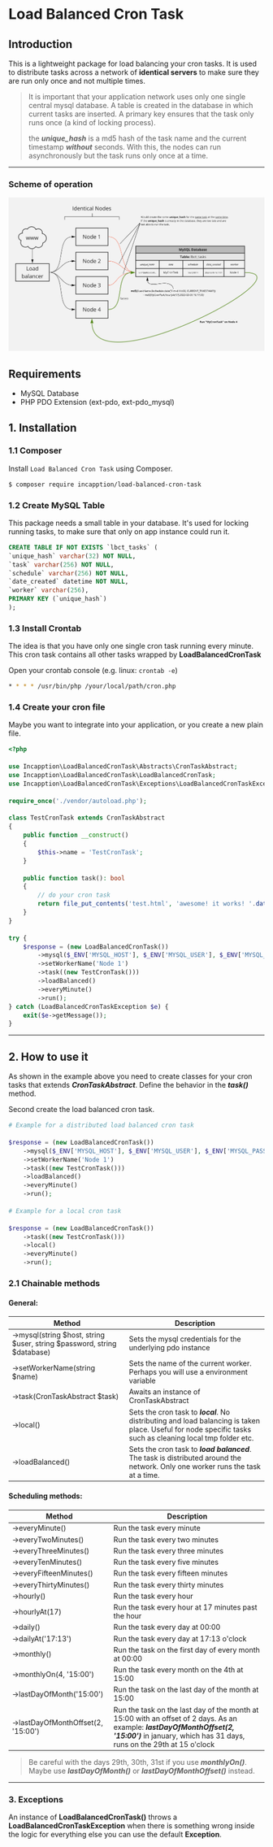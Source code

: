 # Load Balanced Cron Task

## Introduction
This is a lightweight package for load balancing your cron tasks. It is used to distribute tasks 
across a network of **identical servers** to make sure they are run only once and not multiple times. 
>It is important that your application network uses only one single central mysql database. 
A table is created in the database in which current tasks are inserted. 
A primary key ensures that the task only runs once (a kind of locking process).
> 
> the ***unique_hash*** is a md5 hash of the task name and the current timestamp ***without*** seconds. With this, the nodes can run asynchronously but the task runs only once at a time.

---

### Scheme of operation

![alt text](scheme.png)

## Requirements
- MySQL Database
- PHP PDO Extension (ext-pdo, ext-pdo_mysql)

## 1. Installation

### 1.1 Composer

Install `Load Balanced Cron Task` using Composer.

```bash
$ composer require incapption/load-balanced-cron-task
```

### 1.2 Create MySQL Table

This package needs a small table in your database. 
It's used for locking running tasks, to make sure that only on app instance could run it.

```sql
CREATE TABLE IF NOT EXISTS `lbct_tasks` (
`unique_hash` varchar(32) NOT NULL,
`task` varchar(256) NOT NULL,
`schedule` varchar(256) NOT NULL,
`date_created` datetime NOT NULL,
`worker` varchar(256),
PRIMARY KEY (`unique_hash`)
);
```

### 1.3 Install Crontab

The idea is that you have only one single cron task running every minute. 
This cron task contains all other tasks wrapped by **LoadBalancedCronTask**

Open your crontab console (e.g. linux: ```crontab -e```)
```bash
* * * * /usr/bin/php /your/local/path/cron.php
```

### 1.4 Create your cron file

Maybe you want to integrate into your application, or you create a new plain file.

```php
<?php

use Incapption\LoadBalancedCronTask\Abstracts\CronTaskAbstract;
use Incapption\LoadBalancedCronTask\LoadBalancedCronTask;
use Incapption\LoadBalancedCronTask\Exceptions\LoadBalancedCronTaskException;

require_once('./vendor/autoload.php');

class TestCronTask extends CronTaskAbstract
{
    public function __construct()
    {
        $this->name = 'TestCronTask';
    }

    public function task(): bool
    {
        // do your cron task
        return file_put_contents('test.html', 'awesome! it works! '.date('Y-m-d H:i:s', time()));
    }
}

try {
    $response = (new LoadBalancedCronTask())
        ->mysql($_ENV['MYSQL_HOST'], $_ENV['MYSQL_USER'], $_ENV['MYSQL_PASSWORD'], $_ENV['MYSQL_DATABASE'])
        ->setWorkerName('Node 1')
        ->task((new TestCronTask()))
        ->loadBalanced()
        ->everyMinute()
        ->run();
} catch (LoadBalancedCronTaskException $e) {
    exit($e->getMessage());
}
```
___

## 2. How to use it

As shown in the example above you need to create classes for your cron tasks that extends ***CronTaskAbstract***. 
Define the behavior in the ***task()*** method.

Second create the load balanced cron task.

```php
# Example for a distributed load balanced cron task
 
$response = (new LoadBalancedCronTask())
    ->mysql($_ENV['MYSQL_HOST'], $_ENV['MYSQL_USER'], $_ENV['MYSQL_PASSWORD'], $_ENV['MYSQL_DATABASE'])
    ->setWorkerName('Node 1')
    ->task((new TestCronTask()))
    ->loadBalanced()
    ->everyMinute()
    ->run();

# Example for a local cron task
 
$response = (new LoadBalancedCronTask())
    ->task((new TestCronTask()))
    ->local()
    ->everyMinute()
    ->run();
```

### 2.1 Chainable methods

#### General:

| Method | Description |
| ----------- | ----------- |
| ->mysql(string $host, string $user, string $password, string $database) | Sets the mysql credentials for the underlying pdo instance |
| ->setWorkerName(string $name) | Sets the name of the current worker. Perhaps you will use a environment variable |
| ->task(CronTaskAbstract $task) | Awaits an instance of CronTaskAbstract |
| ->local() | Sets the cron task to ***local***. No distributing and load balancing is taken place. Useful for node specific tasks such as cleaning local tmp folder etc. |
| ->loadBalanced() | Sets the cron task to ***load balanced***. The task is distributed around the network. Only one worker runs the task at a time. |

#### Scheduling methods:

| Method | Description |
| ----------- | ----------- |
| ->everyMinute() | Run the task every minute |
| ->everyTwoMinutes() | Run the task every two minutes |
| ->everyThreeMinutes() | Run the task every three minutes |
| ->everyTenMinutes() | Run the task every five minutes |
| ->everyFifteenMinutes() | Run the task every fifteen minutes |
| ->everyThirtyMinutes() | Run the task every thirty minutes |
| ->hourly() | Run the task every hour |
| ->hourlyAt(17) | Run the task every hour at 17 minutes past the hour |
| ->daily() | Run the task every day at 00:00 |
| ->dailyAt('17:13') | Run the task every day at 17:13 o'clock |
| ->monthly() | Run the task on the first day of every month at 00:00 |
| ->monthlyOn(4, '15:00') | Run the task every month on the 4th at 15:00 |
| ->lastDayOfMonth('15:00') | Run the task on the last day of the month at 15:00 |
| ->lastDayOfMonthOffset(2, '15:00') | Run the task on the last day of the month at 15:00 with an offset of 2 days. As an example: ***lastDayOfMonthOffset(2, '15:00')*** in january, which has 31 days, runs on the 29th at 15 o'clock|

> Be careful with the days 29th, 30th, 31st if you use ***monthlyOn()***. Maybe use ***lastDayOfMonth()*** or ***lastDayOfMonthOffset()*** instead.

___

### 3. Exceptions
An instance of **LoadBalancedCronTask()** throws a **LoadBalancedCronTaskException** when there is something wrong inside the logic for everything else you can use the default **Exception**.